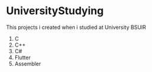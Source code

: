 # UniversityStudying

This projects i created when i studied at University BSUIR

1. C
2. C++
3. C#
4. Flutter
5. Assembler

